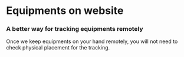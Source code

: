 # Equipments on website

### A better way for tracking equipments remotely

Once we keep equipments on your hand remotely, you will not need to check physical placement for the tracking. 


